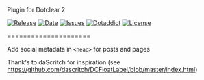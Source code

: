 Plugin for Dotclear 2

[![Release](https://img.shields.io/github/v/release/franck-paul/socialMeta)](https://github.com/franck-paul/socialMeta/releases)
[![Date](https://img.shields.io/github/release-date/franck-paul/socialMeta)](https://github.com/franck-paul/socialMeta/releases)
[![Issues](https://img.shields.io/github/issues/franck-paul/socialMeta)](https://github.com/franck-paul/socialMeta/issues)
[![Dotaddict](https://img.shields.io/badge/dotaddict-official-green.svg)](https://plugins.dotaddict.org/dc2/details/socialMeta)
[![License](https://img.shields.io/github/license/franck-paul/socialMeta)](https://github.com/franck-paul/socialMeta/blob/master/LICENSE)

=====================

Add social metadata in `<head>` for posts and pages

Thank's to daScritch for inspiration (see <https://github.com/dascritch/DCFloatLabel/blob/master/index.html>)
